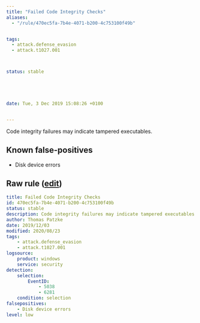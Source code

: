 ```yaml
---
title: "Failed Code Integrity Checks"
aliases:
  - "/rule/470ec5fa-7b4e-4071-b200-4c753100f49b"


tags:
  - attack.defense_evasion
  - attack.t1027.001



status: stable





date: Tue, 3 Dec 2019 15:08:26 +0100


---
```


Code integrity failures may indicate tampered executables.

<!--more-->


## Known false-positives

* Disk device errors




## Raw rule ([edit](https://github.com/SigmaHQ/sigma/edit/master/rules/windows/builtin/security/win_susp_codeintegrity_check_failure.yml))
```yaml
title: Failed Code Integrity Checks
id: 470ec5fa-7b4e-4071-b200-4c753100f49b
status: stable
description: Code integrity failures may indicate tampered executables.
author: Thomas Patzke
date: 2019/12/03
modified: 2020/08/23
tags:
    - attack.defense_evasion
    - attack.t1027.001
logsource:
    product: windows
    service: security
detection:
    selection:
        EventID:
            - 5038
            - 6281
    condition: selection
falsepositives:
    - Disk device errors
level: low

```
